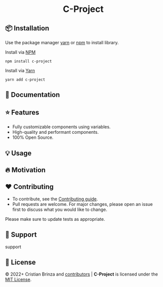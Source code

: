 <h1 align="center">C-Project </h1>


## 📦 Installation

Use the package manager [yarn](https://classic.yarnpkg.com/en/docs/install/#debian-stable) or [npm](https://docs.npmjs.com/downloading-and-installing-node-js-and-npm) to install library.

<a href="https://www.npmjs.com/package/c-project"></a>
Install via <a href="https://www.npmjs.com/package/c-project">NPM</a>
```
npm install c-project
```
Install via <a href="https://yarnpkg.com/package/c-project">Yarn</a>

```
yarn add c-project
```


## 🧾 Documentation



## ⭐ Features

- Fully customizable components using variables.
- High-quality and performant components.
- 100% Open Source.
## 💡 Usage

## 🔥 Motivation

## ❤ Contributing

- To contribute, see the [Contributing guide](https://github.com/CristianBrinza/c-project/blob/main/CONTRIBUTING.md).
- Pull requests are welcome. For major changes, please open an issue first to discuss what you would like to change.

Please make sure to update tests as appropriate.


## 🍵 Support

support

## 📝 License


&copy; 2022+ Cristian Brinza and [contributors](https://github.com/CristianBrinza/c-project/graphs/contributors) | **C-Project** is licensed under the [MIT License](https://github.com/CristianBrinza/c-project/blob/main/LICENSE).

